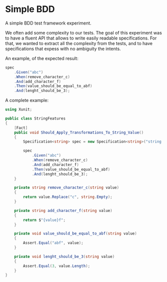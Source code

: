 # Simple BDD
A simple BDD test framework experiment.

We often add some complexity to our tests. The goal of this experiment was to have a fluent API that allows to write easily readable specifications.
For that, we wanted to extract all the complexity from the tests, and to have specifications that expess with no ambiguity the intents.

An example, of the expected result:
```csharp
spec
    .Given("abc")
    .When(remove_character_c)
    .And(add_character_f)
    .Then(value_should_be_equal_to_abf)
    .And(lenght_should_be_3);
```

A complete example:
```csharp
using Xunit;

public class StringFeatures
{
    [Fact]
    public void Should_Apply_Transformations_To_String_Value()
    {
        Specification<string> spec = new Specification<string>("string test");

        spec
            .Given("abc")
            .When(remove_character_c)
            .And(add_character_f)
            .Then(value_should_be_equal_to_abf)
            .And(lenght_should_be_3);
    }

    private string remove_character_c(string value)
    {
        return value.Replace("c", string.Empty);
    }

    private string add_character_f(string value)
    {
        return $"{value}f";
    }

    private void value_should_be_equal_to_abf(string value)
    {
        Assert.Equal("abf", value);
    }

    private void lenght_should_be_3(string value)
    {
        Assert.Equal(3, value.Length);
    }
}
```
